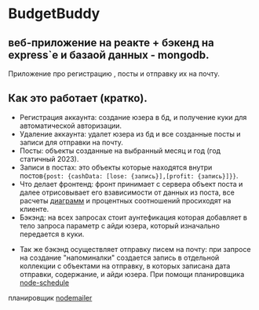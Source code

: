 # BudgetBuddy
веб-приложение на реакте + бэкенд на express`e и базаой данных - mongodb.
---
Приложение про регистрацию , посты и отправку их на почту.
## Как это работает (кратко).
- Регистрация аккаунта: создание юзера в бд, и получение куки для автоматической авторизации.
- Удаление аккаунта: удалет юзера из бд и все созданные посты и записи для отправки на почту.
- Посты:  объекты созданные на выбранный месяц и год (год статичный 2023).
- Записи в постах: это объекты которые находятся внутри постов`{post: {cashData: [lose: {запись}],[profit: {запись}]}}`.
- Что делает фронтенд: фронт принимает с сервера объект поста и далее отрисовывает его взависимости от данных из поста, все расчеты [диаграмм](https://www.npmjs.com/package/chart.js?activeTab=readme) и процентных соотношений просиходят на клиенте.
- Бэкэнд: на всех запросах стоит аунтефикация которая добавляет в тело запроса параметр с айди юзера, который изначально передается в куки.
+ Так же бэкэнд осуществляет отправку писем на почту: при запросе на создание "напоминалки" создается запись в отдельной коллекции с объектами на отправку, в которых записана дата отправки, содержание, и айди юзера. При помощи планировщика [node-schedule](https://www.npmjs.com/package/node-schedule) 


планировщик 
 [nodemailer](https://www.npmjs.com/package/nodemailer)
